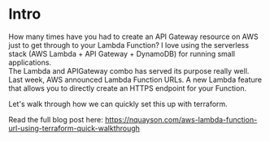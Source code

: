 # Intro

How many times have you had to create an API Gateway resource on AWS just to get through to your Lambda Function? 
I love using the serverless stack (AWS Lambda + API Gateway + DynamoDB) for running small applications.  
The Lambda and APIGateway combo has served its purpose really well. Last week, AWS announced Lambda Function URLs. 
A new Lambda feature that allows you to directly create an HTTPS endpoint for your Function.

Let's walk through how we can quickly set this up with terraform.  

Read the full blog post here: https://nquayson.com/aws-lambda-function-url-using-terraform-quick-walkthrough

